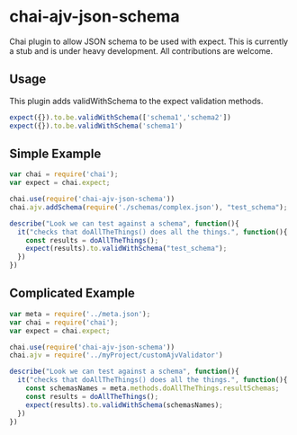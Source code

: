 # chai-ajv-json-schema
Chai plugin to allow JSON schema to be used with expect.
This is currently a stub and is under heavy development.
All contributions are welcome.

## Usage
This plugin adds validWithSchema to the expect validation methods.
```js
expect({}).to.be.validWithSchema(['schema1','schema2'])
expect({}).to.be.validWithSchema('schema1')
```

## Simple Example
```js
var chai = require('chai');
var expect = chai.expect;

chai.use(require('chai-ajv-json-schema'))
chai.ajv.addSchema(require('./schemas/complex.json'), "test_schema");

describe("Look we can test against a schema", function(){
  it("checks that doAllTheThings() does all the things.", function(){
    const results = doAllTheThings();
    expect(results).to.validWithSchema("test_schema");
  })
})
```

## Complicated Example
```js
var meta = require('../meta.json');
var chai = require('chai');
var expect = chai.expect;

chai.use(require('chai-ajv-json-schema'))
chai.ajv = require('../myProject/customAjvValidator')

describe("Look we can test against a schema", function(){
  it("checks that doAllTheThings() does all the things.", function(){
    const schemasNames = meta.methods.doAllTheThings.resultSchemas;
    const results = doAllTheThings();
    expect(results).to.validWithSchema(schemasNames);
  })
})
```
